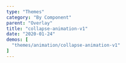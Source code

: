 ```yaml
---
type: "Themes"
category: "By Component"
parent: "Overlay"
title: "collapse-animation-v1"
date: "2020-01-24"
demos: [
  "themes/animation/collapse-animation-v1"
]
---
```

